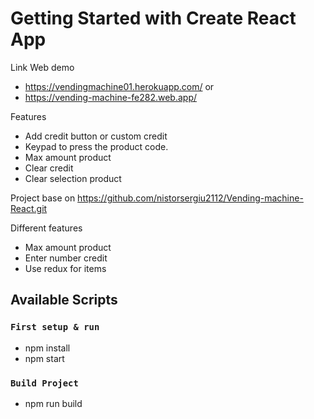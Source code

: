 # Getting Started with Create React App

Link Web demo
- https://vendingmachine01.herokuapp.com/
or
- https://vending-machine-fe282.web.app/


Features

- Add credit button or custom credit
- Keypad to press the product code.
- Max amount product
- Clear credit
- Clear selection product

Project base on https://github.com/nistorsergiu2112/Vending-machine-React.git

Different features

- Max amount product
- Enter number credit
- Use redux for items

## Available Scripts

### `First setup & run`

- npm install
- npm start

### `Build Project`

- npm run build